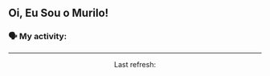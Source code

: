 ## Oi, Eu Sou o Murilo!
### 🗣 My activity:


<!--GITHUB_REPOS:{"rows": 4, "raw": true}-->

---

<p align="center">
  Last refresh: 
  <b><!--GITHUB_ACTIVITY:{"rows": 5}--></b>
</p>
